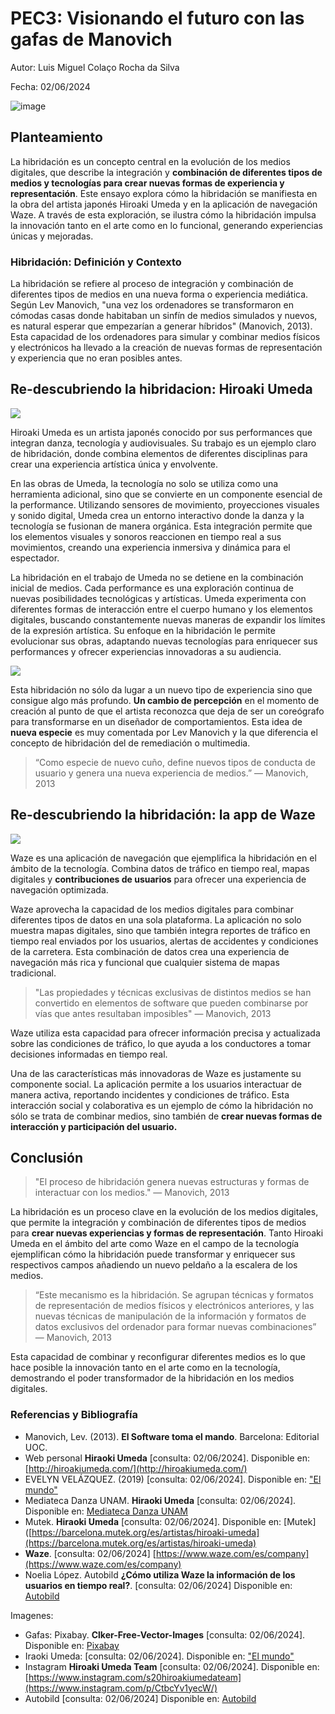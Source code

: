 # PEC3: Visionando el futuro con las gafas de Manovich

Autor: Luis Miguel Colaço Rocha da Silva

Fecha: 02/06/2024

![image](https://github.com/lmcolaco/PEC3_Manovich_Reloaded/assets/171519137/fa8bbd8c-df82-4720-93df-4384cfd1c92a)


## Planteamiento


La hibridación es un concepto central en la evolución de los medios digitales, que describe la integración y **combinación de diferentes tipos de medios y tecnologías para crear nuevas formas de experiencia y representación**. Este ensayo explora cómo la hibridación se manifiesta en la obra del artista japonés Hiroaki Umeda y en la aplicación de navegación Waze. A través de esta exploración, se ilustra cómo la hibridación impulsa la innovación tanto en el arte como en lo funcional, generando experiencias únicas y mejoradas.

### Hibridación: Definición y Contexto

La hibridación se refiere al proceso de integración y combinación de diferentes tipos de medios en una nueva forma o experiencia mediática. Según Lev Manovich, "una vez los ordenadores se transformaron en cómodas casas donde habitaban un sinfín de medios simulados y nuevos, es natural esperar que empezarían a generar híbridos" (Manovich, 2013)​​. Esta capacidad de los ordenadores para simular y combinar medios físicos y electrónicos ha llevado a la creación de nuevas formas de representación y experiencia que no eran posibles antes.


## Re-descubriendo la hibridacion: Hiroaki Umeda
![](https://lh7-us.googleusercontent.com/N2VA05PnGck9y-eB2DFZyQ5wEZUht8lcXwAB0z53tnRKKBU_EgwQNc7XI17KumowgCVywvgZIUxYkeNLBCNflG7oBn-AwYJBJe-X1Vq8mSrVneIBjDnBcYR1yekhhVOEYulnVpzw5-iCCrzc_GTcXlU)


Hiroaki Umeda es un artista japonés conocido por sus performances que integran danza, tecnología y audiovisuales. Su trabajo es un ejemplo claro de hibridación, donde combina elementos de diferentes disciplinas para crear una experiencia artística única y envolvente.


En las obras de Umeda, la tecnología no solo se utiliza como una herramienta adicional, sino que se convierte en un componente esencial de la performance. Utilizando sensores de movimiento, proyecciones visuales y sonido digital, Umeda crea un entorno interactivo donde la danza y la tecnología se fusionan de manera orgánica. Esta integración permite que los elementos visuales y sonoros reaccionen en tiempo real a sus movimientos, creando una experiencia inmersiva y dinámica para el espectador.

La hibridación en el trabajo de Umeda no se detiene en la combinación inicial de medios. Cada performance es una exploración continua de nuevas posibilidades tecnológicas y artísticas. Umeda experimenta con diferentes formas de interacción entre el cuerpo humano y los elementos digitales, buscando constantemente nuevas maneras de expandir los límites de la expresión artística. Su enfoque en la hibridación le permite evolucionar sus obras, adaptando nuevas tecnologías para enriquecer sus performances y ofrecer experiencias innovadoras a su audiencia.

![](https://lh7-us.googleusercontent.com/6RcT0nIcRjrFBcImPvhalONLMCOxNBKBCLI5wT3EzSvV4oOK578oUDrrd5j6NS74t5IQzKUWRpY7T2hlKcVlG9VoHRu9_WEWQ17FH4I5vMU6JKRqjCE0CzHiPK_RI0ymtSz5JUv2qshxoGRAM2un6-8)


Esta hibridación no sólo da lugar a un nuevo tipo de experiencia sino que consigue algo más profundo. **Un cambio de percepción** en el momento de creación al punto de que el artista reconozca que deja de ser un coreógrafo para transformarse en un diseñador de comportamientos. Esta idea de **nueva especie** es muy comentada por Lev Manovich y la que diferencia el concepto de hibridación del de remediación o multimedia.

>“Como especie de nuevo cuño, define nuevos tipos de conducta de usuario y genera una nueva experiencia de medios.” — Manovich, 2013



## Re-descubriendo la hibridación: la app de Waze

![](https://lh7-us.googleusercontent.com/Snn3Gk4CYXh4dQw_KgVQBVTr9faIPUzynWcHa4Uwynqwyz7i6gOypxyhYfy9n4HTm1h5GzkW6QYfrL5qlc8EJ9YXUDd-Gd5FcN1rSCrNtIrnrRT5h0y7b4RHnxMjDcV4QVkYjRgJd-spIbrRPHq5AFk)

Waze es una aplicación de navegación que ejemplifica la hibridación en el ámbito de la tecnología. Combina datos de tráfico en tiempo real, mapas digitales y **contribuciones de usuarios** para ofrecer una experiencia de navegación optimizada.

Waze aprovecha la capacidad de los medios digitales para combinar diferentes tipos de datos en una sola plataforma. La aplicación no solo muestra mapas digitales, sino que también integra reportes de tráfico en tiempo real enviados por los usuarios, alertas de accidentes y condiciones de la carretera. Esta combinación de datos crea una experiencia de navegación más rica y funcional que cualquier sistema de mapas tradicional.

>"Las propiedades y técnicas exclusivas de distintos medios se han convertido en elementos de software que pueden combinarse por vías que antes resultaban imposibles"​​ — Manovich, 2013

Waze utiliza esta capacidad para ofrecer información precisa y actualizada sobre las condiciones de tráfico, lo que ayuda a los conductores a tomar decisiones informadas en tiempo real.

Una de las características más innovadoras de Waze es justamente su componente social. La aplicación permite a los usuarios interactuar de manera activa, reportando incidentes y condiciones de tráfico. Esta interacción social y colaborativa es un ejemplo de cómo la hibridación no sólo se trata de combinar medios, sino también de **crear nuevas formas de interacción y participación del usuario.**

  
  

## Conclusión

  

> "El proceso de hibridación genera nuevas estructuras y formas de interactuar con los medios." — Manovich, 2013

La hibridación es un proceso clave en la evolución de los medios digitales, que permite la integración y combinación de diferentes tipos de medios para **crear nuevas experiencias y formas de representación**. Tanto Hiroaki Umeda en el ámbito del arte como Waze en el campo de la tecnología ejemplifican cómo la hibridación puede transformar y enriquecer sus respectivos campos añadiendo un nuevo peldaño a la escalera de los medios.

>“Este mecanismo es la hibridación. Se agrupan técnicas y formatos de representación de medios físicos y electrónicos anteriores, y las nuevas técnicas de manipulación de la información y formatos de datos exclusivos del ordenador para formar nuevas combinaciones” — Manovich, 2013

Esta capacidad de combinar y reconfigurar diferentes medios es lo que hace posible la innovación tanto en el arte como en la tecnología, demostrando el poder transformador de la hibridación en los medios digitales.


### Referencias y Bibliografía

- Manovich, Lev. (2013). **El Software toma el mando**. Barcelona: Editorial UOC.
- Web personal **Hiraoki Umeda** [consulta: 02/06/2024]. Disponible en: [http://hiroakiumeda.com/](http://hiroakiumeda.com/)
- EVELYN VELÁZQUEZ. (2019) [consulta: 02/06/2024]. Disponible en: ["El mundo"](https://www.elmundo.es/cultura/danza/2019/07/11/5d263a73fdddffcc638b4626.html)
- Mediateca Danza UNAM. **Hiraoki Umeda** [consulta: 02/06/2024]. Disponible en: [Mediateca Danza UNAM](https://mediatecadanzaunam.mx/acervo-item/hiroaki-umeda/)
- Mutek. **Hiraoki Umeda** [consulta: 02/06/2024]. Disponible en: [Mutek]([https://barcelona.mutek.org/es/artistas/hiroaki-umeda](https://barcelona.mutek.org/es/artistas/hiroaki-umeda)
- **Waze**. [consulta: 02/06/2024] [https://www.waze.com/es/company](https://www.waze.com/es/company)
- Noelia López. Autobild **¿Cómo utiliza Waze la información de los usuarios en tiempo real?**. [consulta: 02/06/2024]  Disponible en: [Autobild](https://www.autobild.es/noticias/como-utiliza-waze-informacion-usuarios-tiempo-real-1296154)

Imagenes:
- Gafas: Pixabay. **Clker-Free-Vector-Images** [consulta: 02/06/2024]. Disponible en: [Pixabay](https://pixabay.com/vectors/spectacles-glasses-eyeglasses-frame-311831/)
- Iraoki Umeda:  [consulta: 02/06/2024]. Disponible en: ["El mundo"](https://www.elmundo.es/cultura/danza/2019/07/11/5d263a73fdddffcc638b4626.html)
- Instagram **Hiroaki Umeda Team** [consulta: 02/06/2024]. Disponible en: [https://www.instagram.com/s20hiroakiumedateam](https://www.instagram.com/p/CtbcYv1yecW/)
- Autobild [consulta: 02/06/2024]  Disponible en: [Autobild](https://www.autobild.es/noticias/como-utiliza-waze-informacion-usuarios-tiempo-real-1296154)


